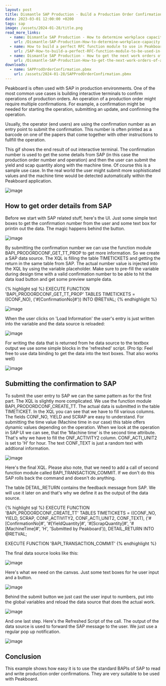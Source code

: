 ```yaml
---
layout: post
title: Dismantle SAP Production - Build a Production Order Confirmation Terminal with no code
date: 2023-03-01 12:00:00 +0200
tags: sap
image: /assets/2024-01-28/title.png
read_more_links:
  - name: Dismantle SAP Production - How to determine workplace capacity
    url: /Dismantle-SAP-Production-How-to-determine-workplace-capacity.html
  - name: How to build a perfect RFC function module to use in Peakboard
    url: /SAP-How-to-build-a-perfect-RFC-function-module-to-be-used-in-Peakboard.html
  - name: Dismantle SAP Production - How to get the next work orders of a workplace by using COOIS transaction
    url: /Dismantle-SAP-Production-How-to-get-the-next-work-orders-of-a-workplace-by-using-COOIS-transaction-in-Peakboard.html
downloads:
  - name: SAPProdOrderConfirmation.pbmx
    url: /assets/2024-01-28/SAPProdOrderConfirmation.pbmx
---
```


Peakboard is often used with SAP in production environments. One of the most common use cases is building interactive terminals to confirm operations of production orders. An operation of a production order might require multiple confirmations. For example, a confirmation might be needed for starting the operation, submitting an update, and confirming the operation.

Usually, the operator (end users) are using the confirmation number as an entry point to submit the confirmation. This number is often printed as a barcode on one of the papers that come together with other instructions to fullfill the operation. 

This gif shows the end result of out interactive terminal. The confirmation number is used to get the some details from SAP (in this case the production order number and operation) and then the user can submit the yield and scap quantity along with the machine time. Of course this is a sample use case. In the real world the user might submit more sophisticated values and the machine time would be detected automatically within the Peakboard application. 

![image](/assets/2024-01-28/result.gif)


## How to get order details from SAP

Before we start with SAP related stuff, here's the UI. Just some simple text boxes to get the confirmation number from the user and some text box for printin out the data. The magic happens behind the button.

![image](/assets/2024-01-28/005.png)

By submitting the confirmation number we can use the function module BAPI_PRODORDCONF_GET_TT_PROP to get more information. So we create a SAP data source. The XQL is filling the table TIMETICKETS and getting the return in the same table from SAP. The actual number value is injected into the XQL by using the variable placeholder. Make sure to pre-fill the variable during design time with a valid confirmation number to be able to hit the data load button and get some preview sample data.

{% highlight sql %}
EXECUTE FUNCTION 'BAPI_PRODORDCONF_GET_TT_PROP'
   TABLES
      TIMETICKETS = ((CONF_NO),
         ('#[ConfirmationNo]#'))
      INTO @RETVAL;
{% endhighlight %}

![image](/assets/2024-01-28/010.png)

When the user clicks on 'Load Information' the user's entry is just written into the variable and the data source is reloaded:

![image](/assets/2024-01-28/020.png)

For writing the data that is returned from he data source to the textbox output we use some simple blocks in the 'refreshed' script. (Pro tip: Feel free to use data binding to get the data into the text boxes. That also works well)

![image](/assets/2024-01-28/030.png)


## Submitting the confirmation to SAP

To submit the user entry to SAP we can the same pattern as for the first part. The XQL is slightly more complicated. We use the function module BAPI_PRODORDCONF_CREATE_TT. The actual data is submitted in the table TIMETICKET. In the XQL you can see that we have to fill various columns. The fields CONF_NO, YIELD and SCRAP are easy to understand. For submitting the time value (Machine time in our case) this table offers dynamic values depending on the operation. When we look at the operation in SAP UI we can see, that the 'Machine time' is the second time attribute. That's why we have to fill the ONF_ACTIVITY2 column. CONF_ACTI_UNIT2 is set to 'H' for hour. The text CONF_TEXT is just a random text with addtional information.

![image](/assets/2024-01-28/040.png)

Here's the final XQL. Please also note, that we need to add a call of second function module called BAPI_TRANSACTION_COMMIT. If we don't do this SAP rolls back the command and doesn't do anything.

The table DETAIL_RETURN contains the feedback message from SAP. We will use it later on and that's why we define it as the output of the data source.

{% highlight sql %}
EXECUTE FUNCTION 'BAPI_PRODORDCONF_CREATE_TT'
   TABLES
      TIMETICKETS = ((CONF_NO, YIELD, SCRAP, CONF_ACTIVITY2, CONF_ACTI_UNIT2, CONF_TEXT),
         ('#[ConfirmationNo]#', '#[YieldQuantity]#', '#[ScrapQuantity]#', 
            '#[MachineTime]#', 'H', 'Submitted by Peakboard')),
      DETAIL_RETURN INTO @RETVAL;

EXECUTE FUNCTION 'BAPI_TRANSACTION_COMMIT'
{% endhighlight %}

The final data source looks like this:

![image](/assets/2024-01-28/045.png)

Here's what we need on the canvas. Just some text boxes for he user input and a button.

![image](/assets/2024-01-28/050.png)

Behind the submit button we just cast the user input to numbers, put into the global variables and reload the data source that does the actual work.

![image](/assets/2024-01-28/060.png)

And one last step. Here's the Refreshed Script of the call. The output of the data source is used to forward the SAP message to the user. We just use a regular pop up notification.

![image](/assets/2024-01-28/070.png)

## Conclusion

This example shows how easy it is to use the standard BAPIs of SAP to read and write production order confirmations. They are very suitable to be used with Peakboard.

